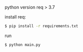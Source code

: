 python version req > 3.7

install req:
```bash
$ pip install -r requirements.txt
```

run
```bash
$ python main.py
```